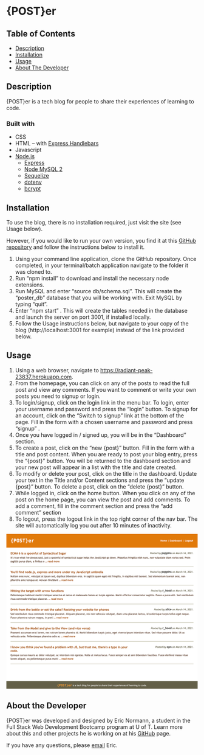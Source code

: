
# **{POST}er**


## Table of Contents
* [Description](#description)
* [Installation](#installation)
* [Usage](#usage)
* [About The Developer](#about-the-developer)
  
## Description
{POST}er is a tech blog for people to share their experiences of learning to code.
### Built with
* CSS
* HTML – with [Express Handlebars](https://www.npmjs.com/package/express-handlebars)
* Javascript
* [Node.js](https://nodejs.org/en/)
  * [Express](https://www.npmjs.com/package/express)
  * [Node MySQL 2](https://www.npmjs.com/package/mysql2)
  * [Sequelize](https://www.npmjs.com/package/sequelize)
  * [dotenv](https://www.npmjs.com/package/dotenv)
  * [bcrypt](https://www.npmjs.com/package/bcrypt)

## Installation
To use the blog, there is no installation required, just visit the site (see Usage below).

However, if you would like to run your own version, you find it at this [GitHub repository](https://github.com/e-p-n/poster) and follow the instructions below to install it.
1. Using your command line application, clone the GitHub repository. Once completed, in your terminal/batch application navigate to the folder it was cloned to. 
2. Run “npm install” to download and install the necessary node extensions. 
3. Run MySQL and enter “source db/schema.sql”. This will create the “poster_db” database that you will be working with. Exit MySQL by typing “quit”.
4. Enter “npm start” . This will create the tables needed in the database and launch the server on port 3001, if installed locally.
5. Follow the Usage instructions below, but navigate to your copy of the blog (http://localhost:3001 for example) instead of the link provided below.

## Usage
1. Using a web browser, navigate to https://radiant-peak-23837.herokuapp.com.
2. From the homepage, you can click on any of the posts to read the full post and view any comments. If you want to comment or write your own posts you need to signup or login.
3. To login/signup, click on the login link in the menu bar. To login, enter your username and password and press the “login”  button. To signup for an account, click on the “Switch to signup”  link at the bottom of the page. Fill in the form with a chosen username and password and press “signup” .
4. Once you have logged in / signed up, you will be in the “Dashboard”  section. 
5. To create a post, click on the “new {post}”  button. Fill in the form with a title and post content. When you are ready to post your blog entry, press the “{post}”  button. You will be returned to the dashboard section and your new post will appear in a list with the title and date created.
6. To modify or delete your post, click on the title in the dashboard. Update your text in the Title and/or Content sections and press the “update {post}” button. To delete a post, click on the “delete {post}” button.
7. While logged in, click on the home button. When you click on any of the post on the home page, you can view the post and add comments. To add a comment, fill in the comment section and press the “add comment” section
8. To logout, press the logout link in the top right corner of the nav bar. The site will automatically log you out after 10 minutes of inactivity.

[![](./public/images/screenshot.png)](https://radiant-peak-23837.herokuapp.com)
## About the Developer
{POST}er was developed and designed by Eric Normann, a student in the Full Stack Web Development Bootcamp program at U of T. Learn more about this and other projects he is working on at his [GitHub](http://github.com/e-p-n) page. 

If you have any questions, please [email](mailto:eric.n@me.com?subject=Question%20regarding%20E-commerce%20Backend) Eric.